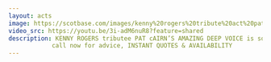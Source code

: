 ```yaml
---
layout: acts
image: https://scotbase.com/images/kenny%20rogers%20tribute%20act%20pat%20cairns-u639123-fr.jpg?crc=3787795378
video_src: https://youtu.be/3i-adM6nuR8?feature=shared
description: KENNY ROGERS tributee PAT cAIRN’S AMAZING DEEP VOICE is so AUTHENTIC YOU’LL BELIEVE YOU ARE LISTENING TO THE REAL THING.After his appearance on Star’s in their Eye’s AS KENNY Rodgers. Pat has secured his place as the country’s leading Kenny  Rodgers tribute, sit back and relax as you are transported back to Nashville Tennessee.WITH A PROFESSIONAL LIGHTING RIG & STAGE BACKDROP THIS SHOW HAS BEEN PERFORMED ALL OVER SCOTLAND &EUROPE TO BOTH PRIVATE AND CORPORATE CLIENTS. <hr>
            call now for advice, INSTANT QUOTES & AVAILABILITY
---
```

